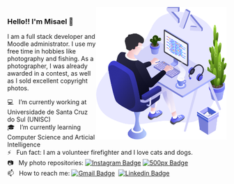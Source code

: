 <img align="right" src="https://github.com/misaelbr/misaelbr/blob/master/images/illustration.png" width="300" />


### Hello!! I'm Misael 👋

I am a full stack developer and Moodle administrator. I use my free time in hobbies like photography and fishing. As a photographer, I was already awarded in a contest, as well as I sold excellent copyright photos.

💻 &nbsp; I’m currently working at Universidade de Santa Cruz do Sul (UNISC)
<br />🎓 &nbsp; I’m currently learning Computer Science and Articial Intelligence
<br />⚡ &nbsp;  Fun fact: I am a volunteer firefighter and I love cats and dogs.
<br />📷 &nbsp; My photo repositories: [![Instagram Badge](https://img.shields.io/badge/-misaelbr-blue?style=flat-square&logo=Instagram&link=https://instagram.com/misaelbr/)](https://instagram.com/misaelbr/) [![500px Badge](https://img.shields.io/badge/-misaelbr-blue?style=flat-square&logo=500px&link=https://500px.com/misaelbr/)](https://500px.com/misaelbr/)
<br />📫 &nbsp; How to reach me:  [![Gmail Badge](https://img.shields.io/badge/-misael.bandeira@gmail.com-blue?style=flat-square&logo=Gmail&link=mailto:misael.bandeira@gmail.com)](mailto:misael.bandeira@gmai.com) &nbsp;[![Linkedin Badge](https://img.shields.io/badge/-misaelbr-blue?style=flat-square&logo=Linkedin&link=https://www.linkedin.com/in/misaelbr/)](https://www.linkedin.com/in/misaelbr/)
